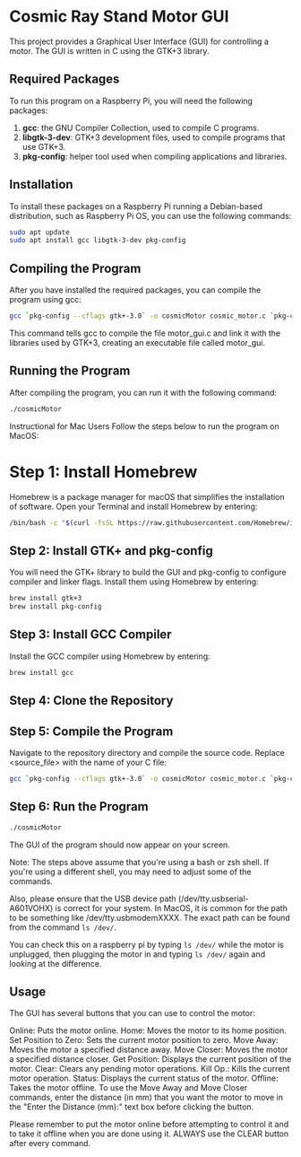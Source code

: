 # Cosmic Ray Stand Motor GUI

This project provides a Graphical User Interface (GUI) for controlling a motor. The GUI is written in C using the GTK+3 library.

## Required Packages

To run this program on a Raspberry Pi, you will need the following packages:

1. **gcc**: the GNU Compiler Collection, used to compile C programs.
2. **libgtk-3-dev**: GTK+3 development files, used to compile programs that use GTK+3.
3. **pkg-config**: helper tool used when compiling applications and libraries.

## Installation

To install these packages on a Raspberry Pi running a Debian-based distribution, such as Raspberry Pi OS, you can use the following commands:

```bash
sudo apt update
sudo apt install gcc libgtk-3-dev pkg-config
```

## Compiling the Program
After you have installed the required packages, you can compile the program using gcc:

```bash
gcc `pkg-config --cflags gtk+-3.0` -o cosmicMotor cosmic_motor.c `pkg-config --libs gtk+-3.0`
```
This command tells gcc to compile the file motor_gui.c and link it with the libraries used by GTK+3, creating an executable file called motor_gui.

## Running the Program
After compiling the program, you can run it with the following command:

```bash
./cosmicMotor
```

Instructional for Mac Users
Follow the steps below to run the program on MacOS:

# Step 1: Install Homebrew
Homebrew is a package manager for macOS that simplifies the installation of software. Open your Terminal and install Homebrew by entering:

```bash
/bin/bash -c "$(curl -fsSL https://raw.githubusercontent.com/Homebrew/install/HEAD/install.sh)"
```
## Step 2: Install GTK+ and pkg-config
You will need the GTK+ library to build the GUI and pkg-config to configure compiler and linker flags. Install them using Homebrew by entering:

```bash
brew install gtk+3
brew install pkg-config
```

## Step 3: Install GCC Compiler
Install the GCC compiler using Homebrew by entering:


```bash
brew install gcc
```

## Step 4: Clone the Repository

## Step 5: Compile the Program
Navigate to the repository directory and compile the source code. Replace <source_file> with the name of your C file:

```bash
gcc `pkg-config --cflags gtk+-3.0` -o cosmicMotor cosmic_motor.c `pkg-config --libs gtk+-3.0`
```

## Step 6: Run the Program

```bash
./cosmicMotor
```

The GUI of the program should now appear on your screen.

Note: The steps above assume that you're using a bash or zsh shell. If you're using a different shell, you may need to adjust some of the commands.

Also, please ensure that the USB device path (/dev/tty.usbserial-A601VOHX) is correct for your system. In MacOS, it is common for the path to be something like /dev/tty.usbmodemXXXX. The exact path can be found from the command `ls /dev/`.

You can check this on a raspberry pi by typing `ls /dev/` while the motor is unplugged, then plugging the motor in and typing `ls /dev/` again and looking at the difference.

## Usage
The GUI has several buttons that you can use to control the motor:

Online: Puts the motor online.
Home: Moves the motor to its home position.
Set Position to Zero: Sets the current motor position to zero.
Move Away: Moves the motor a specified distance away.
Move Closer: Moves the motor a specified distance closer.
Get Position: Displays the current position of the motor.
Clear: Clears any pending motor operations.
Kill Op.: Kills the current motor operation.
Status: Displays the current status of the motor.
Offline: Takes the motor offline.
To use the Move Away and Move Closer commands, enter the distance (in mm) that you want the motor to move in the "Enter the Distance (mm):" text box before clicking the button.

Please remember to put the motor online before attempting to control it and to take it offline when you are done using it. ALWAYS use the CLEAR button after every command.


